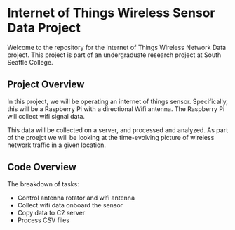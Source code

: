 # Internet of Things Wireless Sensor Data Project

Welcome to the repository for the Internet of Things Wireless Network Data project. 
This project is part of an undergraduate research project at South Seattle College.

## Project Overview

In this project, we will be operating an internet of things sensor.
Specifically, this will be a Raspberry Pi with a directional Wifi antenna.
The Raspberry Pi will collect wifi signal data.

This data will be collected on a server, and processed and analyzed.
As part of the proejct we will be looking at the time-evolving picture
of wireless network traffic in a given location.

## Code Overview

The breakdown of tasks:
* Control antenna rotator and wifi antenna
* Collect wifi data onboard the sensor
* Copy data to C2 server
* Process CSV files 







